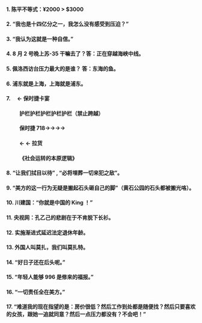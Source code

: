 #### 1. 陈平不等式：¥2000 > \$3000

#### 2. “我也是十四亿分之一，我怎么没有感受到压迫？”

#### 3. “我认为这就是一种自信。”

#### 4. 8 月 2 号晚上苏-35 干嘛去了？答：正在穿越海峡中线。

#### 5. 佩洛西访台压力最大的是谁？ 答：东海的鱼。

#### 6. 浦东就是上海，上海就是浦东。

#### 7.&emsp; ← 保时捷卡宴

#### &emsp; &emsp; 护栏护栏护栏护栏护栏（禁止跨越）

#### &emsp; &emsp; 保时捷 718→→→→

#### &emsp; &emsp; ← ← 拉货

#### &emsp; &emsp; 《社会运转的本原逻辑》

#### 8. “让我们拭目以待” , “必将埋葬一切来犯之敌”。

#### 9. “美方的这一行为无疑是搬起石头砸自己的脚”（黄石公园的石头都被搬光咯）。

#### 10. 川建国：“你就是中国的 King ！”

#### 11. 央视网：孔乙己的悲剧在于不肯脱下长衫。

#### 12. 实施渐进式延迟法定退休年龄。

#### 13. 外国人叫莫扎，我们叫莫扎特。

#### 14. “好日子还在后头呢。”

#### 15. “年轻人能够 996 是修来的福报。”

#### 16. “一切责任全在美方。”

#### 17. “难道我的现在指望的是：房价很低？然后工作到处都是随便找？然后只要喜欢的女孩，跟她一追就同意？然后一点压力都没有？不会吧！”
